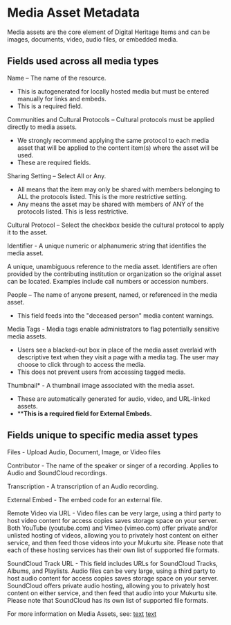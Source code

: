 # Media Asset Metadata
Media assets are the core element of Digital Heritage Items and can be images, documents, video, audio files, or embedded media. 
## Fields used across all media types 

Name – The name of the resource. 
- This is autogenerated for locally hosted media but must be entered manually for links and embeds. 
- This is a required field. 

Communities and Cultural Protocols – Cultural protocols must be applied directly to media assets. 
- We strongly recommend applying the same protocol to each media asset that will be applied to the content item(s) where the asset will be used. 
- These are required fields.  

Sharing Setting – Select All or Any. 
- All means that the item may only be shared with members belonging to ALL the protocols listed. This is the more restrictive setting. 
- Any means the asset may be shared with members of ANY of the protocols listed. This is less restrictive.  

Cultural Protocol – Select the checkbox beside the cultural protocol to apply it to the asset. 

Identifier - A unique numeric or alphanumeric string that identifies the media asset. 

A unique, unambiguous reference to the media asset. Identifiers are often provided by the contributing institution or organization so the original asset can be located. Examples include call numbers or accession numbers. 

People – The name of anyone present, named, or referenced in the media asset. 
- This field feeds into the "deceased person" media content warnings. 

Media Tags - Media tags enable administrators to flag potentially sensitive media assets. 
- Users see a blacked-out box in place of the media asset overlaid with descriptive text when they visit a page with a media tag. The user may choose to click through to access the media. 
- This does not prevent users from accessing tagged media. 

Thumbnail* - A thumbnail image associated with the media asset. 
- These are automatically generated for audio, video, and URL-linked assets. 
- ****This is a required field for External Embeds.**

## Fields unique to specific media asset types

Files - Upload Audio, Document, Image, or Video files 

Contributor - The name of the speaker or singer of a recording. Applies to Audio and SoundCloud recordings.

Transcription - A transcription of an Audio recording.

External Embed - The embed code for an external file.

Remote Video via URL - Video files can be very large, using a third party to host video content for access copies saves storage space on your server. Both YouTube (youtube.com) and Vimeo (vimeo.com) offer private and/or unlisted hosting of videos, allowing you to privately host content on either service, and then feed those videos into your Mukurtu site. Please note that each of these hosting services has their own list of supported file formats.

SoundCloud Track URL - This field includes URLs for SoundCloud Tracks, Albums, and Playlists. Audio files can be very large, using a third party to host audio content for access copies saves storage space on your server. SoundCloud offers private audio hosting, allowing you to privately host content on either service, and then feed that audio into your Mukurtu site. Please note that SoundCloud has its own list of supported file formats.

For more information on Media Assets, see:
[text](UnderstandingMediaAssets.md)
[text](upload-media-assets.md)